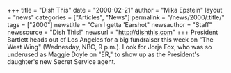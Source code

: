 +++
title = "Dish This"
date = "2000-02-21"
author = "Mika Epstein"
layout = "news"
categories = ["Articles", "News"]
permalink = "/news/2000/:title/"
tags = ["2000"]
newstitle = "Can I getta 'Earshot"
newsauthor = "Staff"
newssource = "Dish This!"
newsurl = "http://dishthis.com"
+++
President Bartlett heads out of Los Angeles for a big fundraiser this week on "The West Wing" (Wednesday, NBC, 9 p.m.). Look for Jorja Fox, who was so underused as Maggie Doyle on "ER," to show up as the President's daughter's new Secret Service agent.

